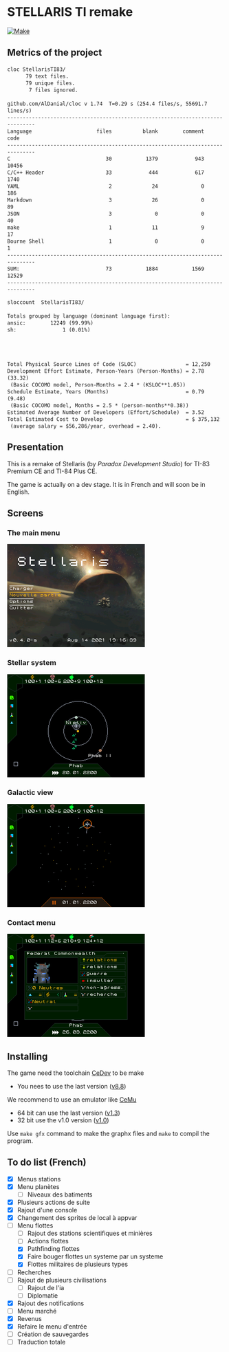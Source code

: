 # STELLARIS TI remake
[![Make](https://github.com/StellarisTI83/StellarisTI83/actions/workflows/make.yml/badge.svg)](https://github.com/StellarisTI83/StellarisTI83/actions/workflows/make.yml)

## Metrics of the project


```
cloc StellarisTI83/
      79 text files.
      79 unique files.                              
       7 files ignored.

github.com/AlDanial/cloc v 1.74  T=0.29 s (254.4 files/s, 55691.7 lines/s)
-------------------------------------------------------------------------------
Language                     files          blank        comment           code
-------------------------------------------------------------------------------
C                               30           1379            943          10456
C/C++ Header                    33            444            617           1740
YAML                             2             24              0            186
Markdown                         3             26              0             89
JSON                             3              0              0             40
make                             1             11              9             17
Bourne Shell                     1              0              0              1
-------------------------------------------------------------------------------
SUM:                            73           1884           1569          12529
-------------------------------------------------------------------------------

```



```
sloccount  StellarisTI83/

Totals grouped by language (dominant language first):
ansic:        12249 (99.99%)
sh:               1 (0.01%)




Total Physical Source Lines of Code (SLOC)                = 12,250
Development Effort Estimate, Person-Years (Person-Months) = 2.78 (33.32)
 (Basic COCOMO model, Person-Months = 2.4 * (KSLOC**1.05))
Schedule Estimate, Years (Months)                         = 0.79 (9.48)
 (Basic COCOMO model, Months = 2.5 * (person-months**0.38))
Estimated Average Number of Developers (Effort/Schedule)  = 3.52
Total Estimated Cost to Develop                           = $ 375,132
 (average salary = $56,286/year, overhead = 2.40).

```

## Presentation

This is a remake of Stellaris (by _Paradox Development Studio_) for TI-83 Premium CE and TI-84 Plus CE.

The game is actually on a dev stage. It is in French and will soon be in English.

## Screens

### The main menu
![Main menu](docs/main_menu.png)
### Stellar system
![Stellar system](docs/stellar_system.png)
### Galactic view
![Galaxy](docs/galaxy.png)
### Contact menu
![Contact menu](docs/contact_menu.png)

## Installing

The game need the toolchain [CeDev](https://github.com/CE-Programming/toolchain) to be make

- You nees to use the last version ([v8.8](https://github.com/CE-Programming/toolchain/releases/tag/v9.1))


We recommend to use an emulator like [CeMu](https://github.com/CE-Programming/CEmu)

- 64 bit can use the last version ([v1.3](https://github.com/CE-Programming/CEmu/releases/tag/v1.3))
- 32 bit use the v1.0 version ([v1.0](https://github.com/CE-Programming/CEmu/releases/tag/v1.0))

Use `make gfx` command to make the graphx files and `make` to compil the program.

## To do list (French)

- [x] Menus stations
- [x] Menu planètes
  - [ ] Niveaux des batiments
- [x] Plusieurs actions de suite
- [x] Rajout d'une console
- [x] Changement des sprites de local à appvar
- [ ] Menu flottes
  - [ ] Rajout des stations scientifiques et minières
  - [ ] Actions flottes
  - [x] Pathfinding flottes
  - [x] Faire bouger flottes un systeme par un systeme
  - [x] Flottes militaires de plusieurs types
- [ ] Recherches
- [ ] Rajout de plusieurs civilisations
  - [ ] Rajout de l'ia
  - [ ] Diplomatie
- [x] Rajout des notifications
- [ ] Menu marché
- [x] Revenus
- [x] Refaire le menu d'entrée
- [ ] Création de sauvegardes
- [ ] Traduction totale
